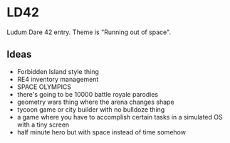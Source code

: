 # LD42
Ludum Dare 42 entry. Theme is "Running out of space".

## Ideas
* Forbidden Island style thing
* RE4 inventory management
* SPACE OLYMPICS
* there's going to be 10000 battle royale parodies
* geometry wars thing where the arena changes shape
* tycoon game or city builder with no bulldoze thing
* a game where you have to accomplish certain tasks in a simulated OS with a tiny screen
* half minute hero but with space instead of time somehow